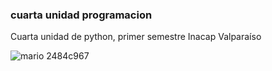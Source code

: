 ### cuarta unidad programacion
Cuarta unidad de python, primer semestre Inacap Valparaíso 


![mario 2484c967](https://user-images.githubusercontent.com/89460645/172989979-5f28271f-ea51-41b6-a64f-2591d29cbfc9.gif)
